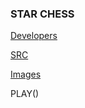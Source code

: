 ### STAR CHESS
[Developers](https://github.com/RobertBu1/Group_StarChess/blob/main/Developers)

[SRC](https://github.com/RobertBu1/Group_StarChess/tree/main/src)

[Images](https://github.com/RobertBu1/Group_StarChess/tree/main/images)

PLAY()
